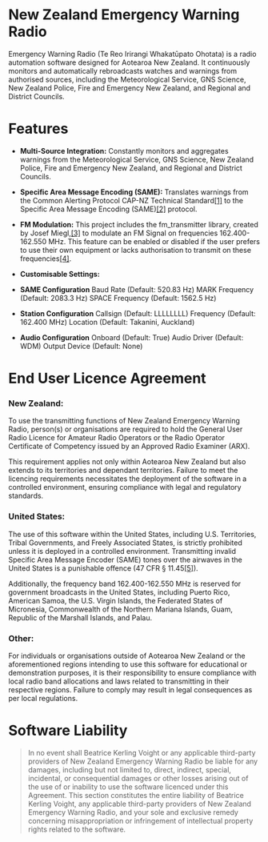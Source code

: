 # New Zealand Emergency Warning Radio
Emergency Warning Radio (Te Reo Irirangi Whakatūpato Ohotata) is a radio automation software designed for Aotearoa New Zealand. It continuously monitors and automatically rebroadcasts watches and warnings from authorised sources, including the Meteorological Service, GNS Science, New Zealand Police, Fire and Emergency New Zealand, and Regional and District Councils.

# Features
* **Multi-Source Integration:** 
Constantly monitors and aggregates warnings from the Meteorological Service, GNS Science, New Zealand Police, Fire and Emergency New Zealand, and Regional and District Councils.

* **Specific Area Message Encoding (SAME):** 
Translates warnings from the Common Alerting Protocol CAP-NZ Technical Standard[[1]](https://www.civildefence.govt.nz/assets/Uploads/publications/Common-Alerting-Protocol/Common-Alerting-Protocol-CAP-NZ-Technical-Standard-TS04-18-FINAL.pdf "[1]") to the Specific Area Message Encoding (SAME)[[2]](https://en.wikipedia.org/wiki/Specific_Area_Message_Encoding "[2]") protocol.

* **FM Modulation:** 
This project includes the fm_transmitter library, created by Josef Miegl,[[3]](https://github.com/markondej/fm_transmitter "[2]") to modulate an FM Signal on frequencies 162.400-162.550 MHz. This feature can be enabled or disabled if the user prefers to use their own equipment or lacks authorisation to transmit on these frequencies[[4]](#end-user-license-agreement "[1]").

* **Customisable Settings:** 
 * **SAME Configuration**
 Baud Rate (Default: 520.83 Hz)
 MARK Frequency (Default: 2083.3 Hz)
 SPACE Frequency (Default: 1562.5 Hz)
 
 * **Station Configuration**
 Callsign (Default: LLLLLLLL)
 Frequency (Default: 162.400 MHz)
 Location (Default: Takanini, Auckland)
 
 * **Audio Configuration**
 Onboard (Default: True)
 Audio Driver (Default: WDM)
 Output Device (Default: None)


# End User Licence Agreement
### New Zealand:
To use the transmitting functions of New Zealand Emergency Warning Radio, person(s) or organisations are required to hold the General User Radio Licence for Amateur Radio Operators or the Radio Operator Certificate of Competency issued by an Approved Radio Examiner (ARX).

This requirement applies not only within Aotearoa New Zealand but also extends to its territories and dependant territories. Failure to meet the licencing requirements necessitates the deployment of the software in a controlled environment, ensuring compliance with legal and regulatory standards.

### United States:
The use of this software within the United States, including U.S. Territories, Tribal Governments, and Freely Associated States, is strictly prohibited unless it is deployed in a controlled environment. Transmitting invalid Specific Area Message Encoder (SAME) tones over the airwaves in the United States is a punishable offence (47 CFR § 11.45[[5]](https://www.law.cornell.edu/cfr/text/47/11.45 "[5]")).

Additionally, the frequency band 162.400-162.550 MHz is reserved for government broadcasts in the United States, including Puerto Rico, American Samoa, the U.S. Virgin Islands, the Federated States of Micronesia, Commonwealth of the Northern Mariana Islands, Guam, Republic of the Marshall Islands, and Palau.

### Other:
For individuals or organisations outside of Aotearoa New Zealand or the aforementioned regions intending to use this software for educational or demonstration purposes, it is their responsibility to ensure compliance with local radio band allocations and laws related to transmitting in their respective regions. Failure to comply may result in legal consequences as per local regulations.

# Software Liability

> In no event shall Beatrice Kerling Voight or any applicable third-party providers of New Zealand Emergency Warning Radio be liable for any damages, including but not limited to, direct, indirect, special, incidental, or consequential damages or other losses arising out of the use of or inability to use the software licenced under this Agreement. This section constitutes the entire liability of Beatrice Kerling Voight, any applicable third-party providers of New Zealand Emergency Warning Radio, and your sole and exclusive remedy concerning misappropriation or infringement of intellectual property rights related to the software.
